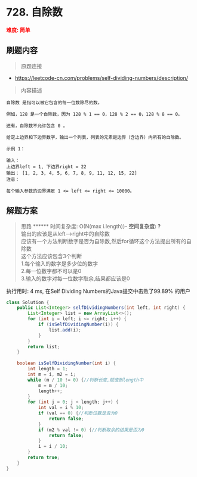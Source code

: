 # 728. 自除数

**<font color=red>难度: 简单</font>**

## 刷题内容

> 原题连接

* https://leetcode-cn.com/problems/self-dividing-numbers/description/

> 内容描述

```
自除数 是指可以被它包含的每一位数除尽的数。

例如，128 是一个自除数，因为 128 % 1 == 0，128 % 2 == 0，128 % 8 == 0。

还有，自除数不允许包含 0 。

给定上边界和下边界数字，输出一个列表，列表的元素是边界（含边界）内所有的自除数。

示例 1：

输入： 
上边界left = 1, 下边界right = 22
输出： [1, 2, 3, 4, 5, 6, 7, 8, 9, 11, 12, 15, 22]
注意：

每个输入参数的边界满足 1 <= left <= right <= 10000。
```

## 解题方案

> 思路
****** 时间复杂度: O(N(max i.length))******- 空间复杂度: ?******  
>输出的应该是从left-->right中的自除数  
>应该有一个方法判断数字是否为自除数,然后for循环这个方法提出所有的自除数  
>这个方法应该包含3个判断  
>1.每个输入的数字是多少位的数字  
>2.每一位数字都不可以是0  
>3.输入的数字对每一位数字取余,结果都应该是0  

执行用时: 4 ms, 在Self Dividing Numbers的Java提交中击败了99.89% 的用户  

```java
class Solution {
    public List<Integer> selfDividingNumbers(int left, int right) {
        List<Integer> list = new ArrayList<>();
        for (int i = left; i <= right; i++) {
            if (isSelfDividingNumber(i)) {
                list.add(i);
            }
        }
        return list;
    }
    
    boolean isSelfDividingNumber(int i) {
        int length = 1;
        int m = i, m2 = i;
        while (m / 10 != 0) {//判断长度,赋值到length中
            m = m / 10;
            length++;
        }
        for (int j = 0; j < length; j++) {
            int val = i % 10;
            if (val == 0) {//判断位数是否为0
                return false;
            }
            if (m2 % val != 0) {//判断取余的结果是否为0
                return false;
            }
            i = i / 10;
        }
        return true;
    }
}
```